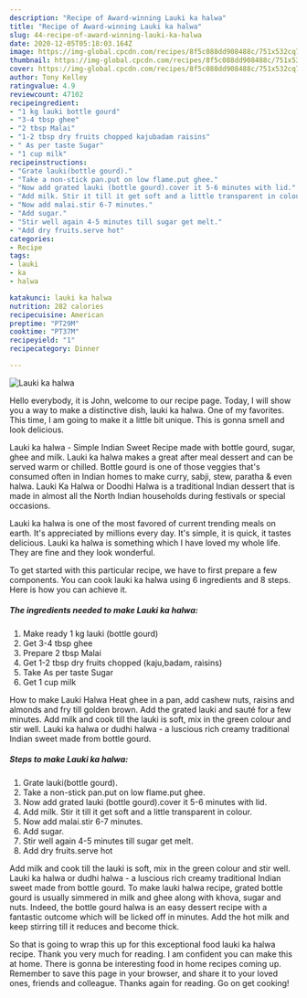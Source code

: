 ```yaml
---
description: "Recipe of Award-winning Lauki ka halwa"
title: "Recipe of Award-winning Lauki ka halwa"
slug: 44-recipe-of-award-winning-lauki-ka-halwa
date: 2020-12-05T05:18:03.164Z
image: https://img-global.cpcdn.com/recipes/8f5c088dd908488c/751x532cq70/lauki-ka-halwa-recipe-main-photo.jpg
thumbnail: https://img-global.cpcdn.com/recipes/8f5c088dd908488c/751x532cq70/lauki-ka-halwa-recipe-main-photo.jpg
cover: https://img-global.cpcdn.com/recipes/8f5c088dd908488c/751x532cq70/lauki-ka-halwa-recipe-main-photo.jpg
author: Tony Kelley
ratingvalue: 4.9
reviewcount: 47102
recipeingredient:
- "1 kg lauki bottle gourd"
- "3-4 tbsp ghee"
- "2 tbsp Malai"
- "1-2 tbsp dry fruits chopped kajubadam raisins"
- " As per taste Sugar"
- "1 cup milk"
recipeinstructions:
- "Grate lauki(bottle gourd)."
- "Take a non-stick pan.put on low flame.put ghee."
- "Now add grated lauki (bottle gourd).cover it 5-6 minutes with lid."
- "Add milk. Stir it till it get soft and a little transparent in colour."
- "Now add malai.stir 6-7 minutes."
- "Add sugar."
- "Stir well again 4-5 minutes till sugar get melt."
- "Add dry fruits.serve hot"
categories:
- Recipe
tags:
- lauki
- ka
- halwa

katakunci: lauki ka halwa 
nutrition: 282 calories
recipecuisine: American
preptime: "PT29M"
cooktime: "PT37M"
recipeyield: "1"
recipecategory: Dinner

---
```



![Lauki ka halwa](https://img-global.cpcdn.com/recipes/8f5c088dd908488c/751x532cq70/lauki-ka-halwa-recipe-main-photo.jpg)

Hello everybody, it is John, welcome to our recipe page. Today, I will show you a way to make a distinctive dish, lauki ka halwa. One of my favorites. This time, I am going to make it a little bit unique. This is gonna smell and look delicious.

Lauki ka halwa - Simple Indian Sweet Recipe made with bottle gourd, sugar, ghee and milk. Lauki ka halwa makes a great after meal dessert and can be served warm or chilled. Bottle gourd is one of those veggies that&#39;s consumed often in Indian homes to make curry, sabji, stew, paratha &amp; even halwa. Lauki Ka Halwa or Doodhi Halwa is a traditional Indian dessert that is made in almost all the North Indian households during festivals or special occasions.

Lauki ka halwa is one of the most favored of current trending meals on earth. It's appreciated by millions every day. It's simple, it is quick, it tastes delicious. Lauki ka halwa is something which I have loved my whole life. They are fine and they look wonderful.


To get started with this particular recipe, we have to first prepare a few components. You can cook lauki ka halwa using 6 ingredients and 8 steps. Here is how you can achieve it.

<!--inarticleads1-->

##### The ingredients needed to make Lauki ka halwa:

1. Make ready 1 kg lauki (bottle gourd)
1. Get 3-4 tbsp ghee
1. Prepare 2 tbsp Malai
1. Get 1-2 tbsp dry fruits chopped (kaju,badam, raisins)
1. Take  As per taste Sugar
1. Get 1 cup milk


How to make Lauki Halwa Heat ghee in a pan, add cashew nuts, raisins and almonds and fry till golden brown. Add the grated lauki and sauté for a few minutes. Add milk and cook till the lauki is soft, mix in the green colour and stir well. Lauki ka halwa or dudhi halwa - a luscious rich creamy traditional Indian sweet made from bottle gourd. 

<!--inarticleads2-->

##### Steps to make Lauki ka halwa:

1. Grate lauki(bottle gourd).
1. Take a non-stick pan.put on low flame.put ghee.
1. Now add grated lauki (bottle gourd).cover it 5-6 minutes with lid.
1. Add milk. Stir it till it get soft and a little transparent in colour.
1. Now add malai.stir 6-7 minutes.
1. Add sugar.
1. Stir well again 4-5 minutes till sugar get melt.
1. Add dry fruits.serve hot


Add milk and cook till the lauki is soft, mix in the green colour and stir well. Lauki ka halwa or dudhi halwa - a luscious rich creamy traditional Indian sweet made from bottle gourd. To make lauki halwa recipe, grated bottle gourd is usually simmered in milk and ghee along with khova, sugar and nuts. Indeed, the bottle gourd halwa is an easy dessert recipe with a fantastic outcome which will be licked off in minutes. Add the hot milk and keep stirring till it reduces and become thick. 

So that is going to wrap this up for this exceptional food lauki ka halwa recipe. Thank you very much for reading. I am confident you can make this at home. There is gonna be interesting food in home recipes coming up. Remember to save this page in your browser, and share it to your loved ones, friends and colleague. Thanks again for reading. Go on get cooking!
